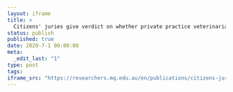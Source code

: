 ```yaml
---
layout: iframe
title: >
  Citizens' juries give verdict on whether private practice veterinarians should attend unvaccinated Hendra virus suspect horses
status: publish
published: true
date: 2020-7-1 00:00:00
meta:
  _edit_last: "1"
type: post
tags:
iframe_src: "https://researchers.mq.edu.au/en/publications/citizens-juries-give-verdict-on-whether-private-practice-veterina"
---
```

        